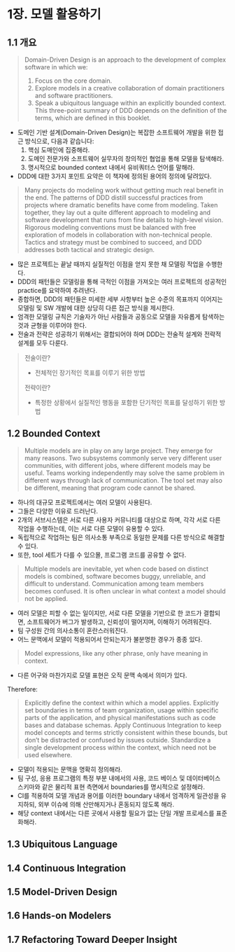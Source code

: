 # 1장. 모델 활용하기
## 1.1 개요
> Domain-Driven Design is an approach to the development of complex software in which we:
> 1. Focus on the core domain.
> 2. Explore models in a creative collaboration of domain practitioners and software practitioners.
> 3. Speak a ubiquitous language within an explicitly bounded context.
> This three-point summary of DDD depends on the definition of the terms, which are defined
in this booklet.
 
- 도메인 기반 설계(Domain-Driven Design)는 복잡한 소프트웨어 개발을 위한 접근 방식으로, 다음과 같습니다:
  1. 핵심 도매인에 집중해라.
  2. 도메인 전문가와 소프트웨어 실무자의 창의적인 협업을 통해 모델을 탐색해라.
  3. 명시적으로 bounded context 내에서 유비쿼터스 언어를 말해라.
- DDD에 대한 3가지 포인트 요약은 이 책자에 정의된 용어의 정의에 달려있다.


> Many projects do modeling work without getting much real benefit in the end. The patterns of DDD distill successful practices from projects where dramatic benefits have come from modeling. Taken together, they lay out a quite different approach to modeling and software development that runs from fine details to high-level vision. Rigorous modeling conventions must be balanced with free exploration of models in collaboration with non-technical people. Tactics and strategy must be combined to succeed, and DDD addresses both tactical and strategic design.

- 많은 프로젝트는 끝날 때까지 실질적인 이점을 얻지 못한 채 모델링 작업을 수행한다.
- DDD의 패턴들은 모델링을 통해 극적인 이점을 가져오는 여러 프로젝트의 성공적인 practice를 요약하여 추려낸다.   
- 종합하면, DDD의 패턴들은 미세한 세부 사항부터 높은 수준의 목표까지 이어지는 모델링 및 SW 개발에 대한 상당히 다른 접근 방식을 제시한다.
- 엄격한 모델링 규칙은 기술자가 아닌 사람들과 공동으로 모델을 자유롭게 탐색하는 것과 균형을 이루어야 한다.
- 전술과 전략은 성공하기 위해서는 결합되어야 하며 DDD는 전술적 설계와 전략적 설계를 모두 다룬다.


> 전술이란?
> - 전체적인 장기적인 목표를 이루기 위한 방법
>   
> 전략이란?
> - 특정한 상황에서 실질적인 행동을 포함한 단기적인 목표를 달성하기 위한 방법


## 1.2 Bounded Context
> Multiple models are in play on any large project. They emerge for many reasons. Two subsystems commonly serve very different user communities, with different jobs, where different models may be useful. Teams working independently may solve the same problem in different ways through lack of communication. The tool set may also be different, meaning that program code cannot be shared.

- 하나의 대규모 프로젝트에서는 여러 모델이 사용된다.
- 그들은 다양한 이유로 드러난다.
- 2개의 서브시스템은 서로 다른 사용자 커뮤니티를 대상으로 하며, 각각 서로 다른 작업을 수행하는데, 이는 서로 다른 모델이 유용할 수 있다.
- 독립적으로 작업하는 팀은 의사소통 부족으로 동일한 문제를 다른 방식으로 해결할 수 있다.
- 또한, tool 세트가 다를 수 있으몰, 프로그램 코드를 공유할 수 없다.


> Multiple models are inevitable, yet when code based on distinct models is combined, software becomes buggy, unreliable, and difficult to understand. Communication among team members becomes confused. It is often unclear in what context a model should not be applied.

- 여러 모델은 피할 수 없는 일이지만, 서로 다른 모델을 기반으로 한 코드가 결합되면, 소프트웨어가 버그가 발생하고, 신뢰성이 떨어지며, 이해하기 어려워진다.
- 팀 구성원 간의 의사소통이 혼란스러워진다.
- 어느 문맥에서 모델이 적용되어서 안되는지가 불분명한 경우가 종종 있다.

> Model expressions, like any other phrase, only have meaning in context.

- 다른 어구와 마찬가지로 모델 표현은 오직 문맥 속에서 의미가 있다.


Therefore:


> Explicitly define the context within which a model applies. Explicitly set boundaries in terms of team organization, usage within specific parts of the application, and physical manifestations such as code bases and database schemas. Apply Continuous Integration to keep model concepts and terms strictly consistent within these bounds, but don’t be distracted or confused by issues outside. Standardize a single development process within the context, which need not be used elsewhere.

- 모델이 적용되는 문맥을 명확히 정의해라.
- 팀 구성, 응용 프로그램의 특정 부분 내에서의 사용, 코드 베이스 및 데이터베이스 스키마와 같은 물리적 표현 측면에서 boundaries를 명시적으로 설정해라.
- CI를 적용하여 모델 개념과 용어를 이러한 boundary 내에서 엄격하게 일관성을 유지하되, 외부 이슈에 의해 산만해지거나 혼동되지 않도록 해라.
- 해당 context 내에서는 다른 곳에서 사용할 필요가 없는 단일 개발 프로세스를 표준화해라.


## 1.3 Ubiquitous Language

## 1.4 Continuous Integration

## 1.5 Model-Driven Design

## 1.6 Hands-on Modelers

## 1.7 Refactoring Toward Deeper Insight


